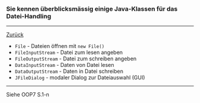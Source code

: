 ### Sie kennen überblicksmässig einige Java-Klassen für das Datei-Handling

---

[Zurück](300io.md)

* ``File`` - Dateien öffnen mit ``new File()``
* ``FileInputStream`` - Datei zum lesen angeben
* ``FileOutputStream`` - Datei zum schreiben angeben
* ``DataInputStream`` - Daten von Datei lesen
* ``DataOutputStream`` - Daten in Datei schreiben
* ``JFileDialog`` - modaler Dialog zur Dateiauswahl (GUI)

---
Siehe OOP7 S.1-n
